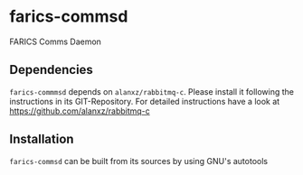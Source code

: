 # farics-commsd
FARICS Comms Daemon

## Dependencies
`farics-commmsd` depends on `alanxz/rabbitmq-c`. Please install it following the instructions in its GIT-Repository. For detailed instructions have a look at https://github.com/alanxz/rabbitmq-c

## Installation
`farics-commsd` can be built from its sources by using GNU's autotools
